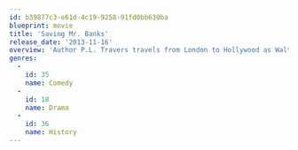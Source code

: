 ```yaml
---
id: b39877c3-e61d-4c19-9258-91fd0bb630ba
blueprint: movie
title: 'Saving Mr. Banks'
release_date: '2013-11-16'
overview: 'Author P.L. Travers travels from London to Hollywood as Walt Disney Pictures adapts her novel Mary Poppins for the big screen.'
genres:
  -
    id: 35
    name: Comedy
  -
    id: 18
    name: Drama
  -
    id: 36
    name: History
---
```

